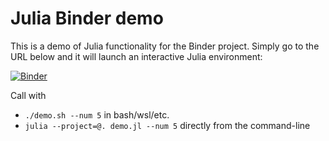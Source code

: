 # Julia Binder demo

This is a demo of Julia functionality for the Binder project. Simply
go to the URL below and it will launch an interactive Julia environment:

[![Binder](https://mybinder.org/badge_logo.svg)](https://mybinder.org/v2/gh/jlperla/julia_binder_test/master?filepath=demo.ipynb)


Call with
- `./demo.sh --num 5` in bash/wsl/etc.
- `julia --project=@. demo.jl --num 5` directly from the command-line